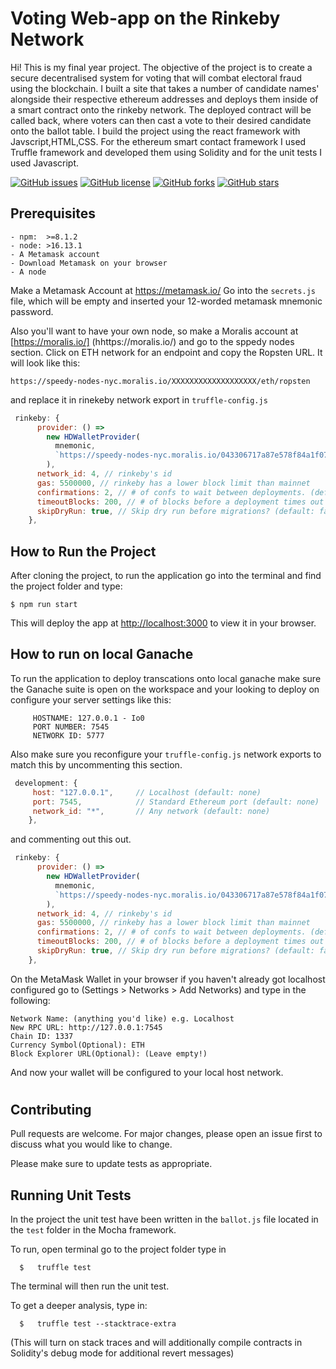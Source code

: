 # Voting Web-app on the Rinkeby Network

Hi! This is my final year project. The objective of the project is to create a secure decentralised system for voting that will combat electoral fraud using the blockchain. I built a site that takes a number of candidate names' alongside their respective ethereum addresses and deploys them inside of a smart contract onto the rinkeby network. The deployed contract will be called back, where voters can then cast a vote to their desired candidate onto the ballot table. I build the project using the react framework with Javscript,HTML,CSS. For the ethereum smart contact framework I used Truffle framework and developed them using Solidity and for the unit tests I used Javascript.

[![GitHub issues](https://img.shields.io/github/issues/jmayanja-xyz/fyp_dapp)](https://github.com/jmayanja-xyz/fyp_dapp/issues)
[![GitHub license](https://img.shields.io/github/license/jmayanja-xyz/fyp_dapp)](https://github.com/jmayanja-xyz/fyp_dapp)
[![GitHub forks](https://img.shields.io/github/forks/jmayanja-xyz/fyp_dapp)](https://github.com/jmayanja-xyz/fyp_dapp/network)
[![GitHub stars](https://img.shields.io/github/stars/jmayanja-xyz/fyp_dapp)](https://github.com/jmayanja-xyz/fyp_dapp/stargazers)

## Prerequisites
```
- npm:  >=8.1.2
- node: >16.13.1
- A Metamask account
- Download Metamask on your browser
- A node
```

Make a Metamask Account at https://metamask.io/
Go into the `secrets.js` file, which will be empty and inserted your 12-worded metamask mnemonic password.

Also you'll want to have your own node, so make a Moralis account at [https://moralis.io/] (hhttps://moralis.io/) and go to the sppedy nodes section. Click on ETH network for an endpoint and copy the Ropsten URL. It will look like this:

```
https://speedy-nodes-nyc.moralis.io/XXXXXXXXXXXXXXXXXXX/eth/ropsten
```
 and  replace it in rinekeby network export in `truffle-config.js`

```javascript
 rinkeby: {
      provider: () =>
        new HDWalletProvider(
          mnemonic,
          `https://speedy-nodes-nyc.moralis.io/043306717a87e578f84a1f07/eth/rinkeby`
        ),
      network_id: 4, // rinkeby's id
      gas: 5500000, // rinkeby has a lower block limit than mainnet
      confirmations: 2, // # of confs to wait between deployments. (default: 0)
      timeoutBlocks: 200, // # of blocks before a deployment times out  (minimum/default: 50)
      skipDryRun: true, // Skip dry run before migrations? (default: false for public nets )
    },
```

## How to Run the Project

After cloning the project, to run the application go into the terminal and find the project folder and type:

```
$ npm run start
```

This will deploy the app at [http://localhost:3000](http://localhost:3000) to view it in your browser.

## How to run on local Ganache

To run the application to deploy transcations onto local ganache make sure the Ganache suite is open on the workspace and your looking to deploy on configure your server settings like this:

```
     HOSTNAME: 127.0.0.1 - Io0   
     PORT NUMBER: 7545
     NETWORK ID: 5777
```


Also make sure you reconfigure your `truffle-config.js` network exports to match this by uncommenting this section.

```javascript
 development: {
     host: "127.0.0.1",     // Localhost (default: none)
     port: 7545,            // Standard Ethereum port (default: none)
     network_id: "*",       // Any network (default: none)
    },
```
and commenting out this out.

```javascript
 rinkeby: {
      provider: () =>
        new HDWalletProvider(
          mnemonic,
          `https://speedy-nodes-nyc.moralis.io/043306717a87e578f84a1f07/eth/rinkeby`
        ),
      network_id: 4, // rinkeby's id
      gas: 5500000, // rinkeby has a lower block limit than mainnet
      confirmations: 2, // # of confs to wait between deployments. (default: 0)
      timeoutBlocks: 200, // # of blocks before a deployment times out  (minimum/default: 50)
      skipDryRun: true, // Skip dry run before migrations? (default: false for public nets )
    },
```

On the MetaMask Wallet in your browser if you haven't already got localhost configured go to (Settings > Networks > Add Networks) and type in the following:

```
Network Name: (anything you'd like) e.g. Localhost
New RPC URL: http://127.0.0.1:7545
Chain ID: 1337
Currency Symbol(Optional): ETH
Block Explorer URL(Optional): (Leave empty!)
```

And now your wallet will be configured to your local host network.

#
## Contributing
Pull requests are welcome. For major changes, please open an issue first to discuss what you would like to change.

Please make sure to update tests as appropriate.

## Running Unit Tests

In the project the unit test have been written in the `ballot.js` file located in the `test` folder in the Mocha framework.

To run, open terminal go to the project folder type in
```
  $   truffle test
``` 
The terminal will then run the unit test.

To get a deeper analysis, type in:
```
  $   truffle test --stacktrace-extra
```
(This will turn on stack traces and will additionally compile contracts in Solidity's debug mode for additional revert messages)
